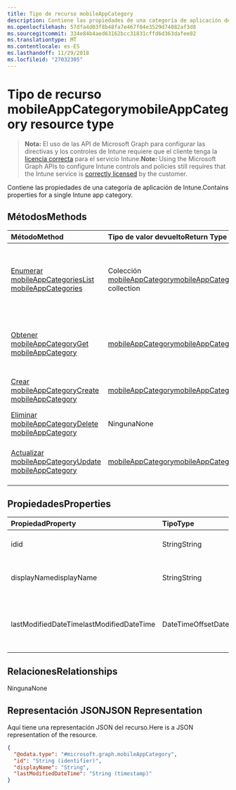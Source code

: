 ```yaml
---
title: Tipo de recurso mobileAppCategory
description: Contiene las propiedades de una categoría de aplicación de Intune.
ms.openlocfilehash: 57dfa4d03f8b48fa7e467f04e3529d74082af3d8
ms.sourcegitcommit: 334e84b4aed63162bcc31831cffd6d363dafee02
ms.translationtype: MT
ms.contentlocale: es-ES
ms.lasthandoff: 11/29/2018
ms.locfileid: "27032305"
---
```

# <a name="mobileappcategory-resource-type"></a><span data-ttu-id="ad63f-103">Tipo de recurso mobileAppCategory</span><span class="sxs-lookup"><span data-stu-id="ad63f-103">mobileAppCategory resource type</span></span>

> <span data-ttu-id="ad63f-104">**Nota:** El uso de las API de Microsoft Graph para configurar las directivas y los controles de Intune requiere que el cliente tenga la [licencia correcta](https://go.microsoft.com/fwlink/?linkid=839381) para el servicio Intune.</span><span class="sxs-lookup"><span data-stu-id="ad63f-104">**Note:** Using the Microsoft Graph APIs to configure Intune controls and policies still requires that the Intune service is [correctly licensed](https://go.microsoft.com/fwlink/?linkid=839381) by the customer.</span></span>

<span data-ttu-id="ad63f-105">Contiene las propiedades de una categoría de aplicación de Intune.</span><span class="sxs-lookup"><span data-stu-id="ad63f-105">Contains properties for a single Intune app category.</span></span>
## <a name="methods"></a><span data-ttu-id="ad63f-106">Métodos</span><span class="sxs-lookup"><span data-stu-id="ad63f-106">Methods</span></span>
|<span data-ttu-id="ad63f-107">Método</span><span class="sxs-lookup"><span data-stu-id="ad63f-107">Method</span></span>|<span data-ttu-id="ad63f-108">Tipo de valor devuelto</span><span class="sxs-lookup"><span data-stu-id="ad63f-108">Return Type</span></span>|<span data-ttu-id="ad63f-109">Descripción</span><span class="sxs-lookup"><span data-stu-id="ad63f-109">Description</span></span>|
|:---|:---|:---|
|[<span data-ttu-id="ad63f-110">Enumerar mobileAppCategories</span><span class="sxs-lookup"><span data-stu-id="ad63f-110">List mobileAppCategories</span></span>](../api/intune-apps-mobileappcategory-list.md)|<span data-ttu-id="ad63f-111">Colección [mobileAppCategory](../resources/intune-apps-mobileappcategory.md)</span><span class="sxs-lookup"><span data-stu-id="ad63f-111">[mobileAppCategory](../resources/intune-apps-mobileappcategory.md) collection</span></span>|<span data-ttu-id="ad63f-112">Enumere las propiedades y las relaciones de los objetos [mobileAppCategory](../resources/intune-apps-mobileappcategory.md).</span><span class="sxs-lookup"><span data-stu-id="ad63f-112">List properties and relationships of the [mobileAppCategory](../resources/intune-apps-mobileappcategory.md) objects.</span></span>|
|[<span data-ttu-id="ad63f-113">Obtener mobileAppCategory</span><span class="sxs-lookup"><span data-stu-id="ad63f-113">Get mobileAppCategory</span></span>](../api/intune-apps-mobileappcategory-get.md)|[<span data-ttu-id="ad63f-114">mobileAppCategory</span><span class="sxs-lookup"><span data-stu-id="ad63f-114">mobileAppCategory</span></span>](../resources/intune-apps-mobileappcategory.md)|<span data-ttu-id="ad63f-115">Lea las propiedades y las relaciones del objeto [mobileAppCategory](../resources/intune-apps-mobileappcategory.md).</span><span class="sxs-lookup"><span data-stu-id="ad63f-115">Read properties and relationships of the [mobileAppCategory](../resources/intune-apps-mobileappcategory.md) object.</span></span>|
|[<span data-ttu-id="ad63f-116">Crear mobileAppCategory</span><span class="sxs-lookup"><span data-stu-id="ad63f-116">Create mobileAppCategory</span></span>](../api/intune-apps-mobileappcategory-create.md)|[<span data-ttu-id="ad63f-117">mobileAppCategory</span><span class="sxs-lookup"><span data-stu-id="ad63f-117">mobileAppCategory</span></span>](../resources/intune-apps-mobileappcategory.md)|<span data-ttu-id="ad63f-118">Cree un objeto [mobileAppCategory](../resources/intune-apps-mobileappcategory.md).</span><span class="sxs-lookup"><span data-stu-id="ad63f-118">Create a new [mobileAppCategory](../resources/intune-apps-mobileappcategory.md) object.</span></span>|
|[<span data-ttu-id="ad63f-119">Eliminar mobileAppCategory</span><span class="sxs-lookup"><span data-stu-id="ad63f-119">Delete mobileAppCategory</span></span>](../api/intune-apps-mobileappcategory-delete.md)|<span data-ttu-id="ad63f-120">Ninguna</span><span class="sxs-lookup"><span data-stu-id="ad63f-120">None</span></span>|<span data-ttu-id="ad63f-121">Elimina un [mobileAppCategory](../resources/intune-apps-mobileappcategory.md)</span><span class="sxs-lookup"><span data-stu-id="ad63f-121">Deletes a [mobileAppCategory](../resources/intune-apps-mobileappcategory.md).</span></span>|
|[<span data-ttu-id="ad63f-122">Actualizar mobileAppCategory</span><span class="sxs-lookup"><span data-stu-id="ad63f-122">Update mobileAppCategory</span></span>](../api/intune-apps-mobileappcategory-update.md)|[<span data-ttu-id="ad63f-123">mobileAppCategory</span><span class="sxs-lookup"><span data-stu-id="ad63f-123">mobileAppCategory</span></span>](../resources/intune-apps-mobileappcategory.md)|<span data-ttu-id="ad63f-124">Actualice las propiedades de un objeto [mobileAppCategory](../resources/intune-apps-mobileappcategory.md).</span><span class="sxs-lookup"><span data-stu-id="ad63f-124">Update the properties of a [mobileAppCategory](../resources/intune-apps-mobileappcategory.md) object.</span></span>|

## <a name="properties"></a><span data-ttu-id="ad63f-125">Propiedades</span><span class="sxs-lookup"><span data-stu-id="ad63f-125">Properties</span></span>
|<span data-ttu-id="ad63f-126">Propiedad</span><span class="sxs-lookup"><span data-stu-id="ad63f-126">Property</span></span>|<span data-ttu-id="ad63f-127">Tipo</span><span class="sxs-lookup"><span data-stu-id="ad63f-127">Type</span></span>|<span data-ttu-id="ad63f-128">Descripción</span><span class="sxs-lookup"><span data-stu-id="ad63f-128">Description</span></span>|
|:---|:---|:---|
|<span data-ttu-id="ad63f-129">id</span><span class="sxs-lookup"><span data-stu-id="ad63f-129">id</span></span>|<span data-ttu-id="ad63f-130">String</span><span class="sxs-lookup"><span data-stu-id="ad63f-130">String</span></span>|<span data-ttu-id="ad63f-131">La clave de la entidad.</span><span class="sxs-lookup"><span data-stu-id="ad63f-131">The key of the entity.</span></span>|
|<span data-ttu-id="ad63f-132">displayName</span><span class="sxs-lookup"><span data-stu-id="ad63f-132">displayName</span></span>|<span data-ttu-id="ad63f-133">String</span><span class="sxs-lookup"><span data-stu-id="ad63f-133">String</span></span>|<span data-ttu-id="ad63f-134">El nombre de la categoría de aplicación.</span><span class="sxs-lookup"><span data-stu-id="ad63f-134">The name of the app category.</span></span>|
|<span data-ttu-id="ad63f-135">lastModifiedDateTime</span><span class="sxs-lookup"><span data-stu-id="ad63f-135">lastModifiedDateTime</span></span>|<span data-ttu-id="ad63f-136">DateTimeOffset</span><span class="sxs-lookup"><span data-stu-id="ad63f-136">DateTimeOffset</span></span>|<span data-ttu-id="ad63f-137">Fecha y hora de la última modificación de mobileAppCategory.</span><span class="sxs-lookup"><span data-stu-id="ad63f-137">The date and time the mobileAppCategory was last modified.</span></span>|

## <a name="relationships"></a><span data-ttu-id="ad63f-138">Relaciones</span><span class="sxs-lookup"><span data-stu-id="ad63f-138">Relationships</span></span>
<span data-ttu-id="ad63f-139">Ninguna</span><span class="sxs-lookup"><span data-stu-id="ad63f-139">None</span></span>
## <a name="json-representation"></a><span data-ttu-id="ad63f-140">Representación JSON</span><span class="sxs-lookup"><span data-stu-id="ad63f-140">JSON Representation</span></span>
<span data-ttu-id="ad63f-141">Aquí tiene una representación JSON del recurso.</span><span class="sxs-lookup"><span data-stu-id="ad63f-141">Here is a JSON representation of the resource.</span></span>
<!-- {
  "blockType": "resource",
  "keyProperty": "id",
  "@odata.type": "microsoft.graph.mobileAppCategory"
}
-->
``` json
{
  "@odata.type": "#microsoft.graph.mobileAppCategory",
  "id": "String (identifier)",
  "displayName": "String",
  "lastModifiedDateTime": "String (timestamp)"
}
```




